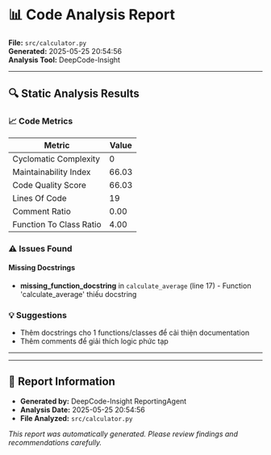 # 📊 Code Analysis Report

**File:** `src/calculator.py`  
**Generated:** 2025-05-25 20:54:56  
**Analysis Tool:** DeepCode-Insight  

---

## 🔍 Static Analysis Results

### 📈 Code Metrics

| Metric | Value |
|--------|-------|
| Cyclomatic Complexity | 0 |
| Maintainability Index | 66.03 |
| Code Quality Score | 66.03 |
| Lines Of Code | 19 |
| Comment Ratio | 0.00 |
| Function To Class Ratio | 4.00 |


### ⚠️ Issues Found

#### Missing Docstrings

- **missing_function_docstring** in `calculate_average` (line 17) - Function 'calculate_average' thiếu docstring

### 💡 Suggestions

- Thêm docstrings cho 1 functions/classes để cải thiện documentation
- Thêm comments để giải thích logic phức tạp

---

---

## 📝 Report Information

- **Generated by:** DeepCode-Insight ReportingAgent
- **Analysis Date:** 2025-05-25 20:54:56
- **File Analyzed:** `src/calculator.py`

*This report was automatically generated. Please review findings and recommendations carefully.*